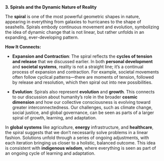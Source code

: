  **3. Spirals and the Dynamic Nature of Reality**

The **spiral** is one of the most powerful geometric shapes in nature, appearing in everything from galaxies to hurricanes to the shape of seashells. Spirals embody continuous movement and evolution, symbolizing the idea of dynamic change that is not linear, but rather unfolds in an expanding, ever-developing pattern.

 **How It Connects:**

- **Expansion and Contraction**: The spiral reflects the **cycles of tension and release** that we discussed earlier. In both **personal development** and **societal systems**, reality is not a straight line; it’s a continual process of expansion and contraction. For example, societal movements often follow cyclical patterns—there are moments of tension, followed by release and resolution, which then spiral out into new possibilities.
    
- **Evolution**: Spirals also represent **evolution** and **growth**. This connects to our discussion about humanity’s role in the broader **cosmic dimension** and how our collective consciousness is evolving toward greater interconnectedness. Our challenges, such as climate change, social justice, and global governance, can be seen as parts of a larger spiral of growth, learning, and adaptation.
    

In **global systems** like agriculture, **energy** infrastructure, and **healthcare**, the spiral suggests that we don’t necessarily solve problems in a linear fashion. Solutions unfold through a series of ongoing adjustments, with each iteration bringing us closer to a holistic, balanced outcome. This idea is consistent with **indigenous wisdom**, where everything is seen as part of an ongoing cycle of learning and adaptation.